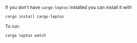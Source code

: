 If you don't have `cargo-leptos` installed you can install it with

```bash
cargo install cargo-leptos
```

To run:

```bash
cargo leptos watch
```
